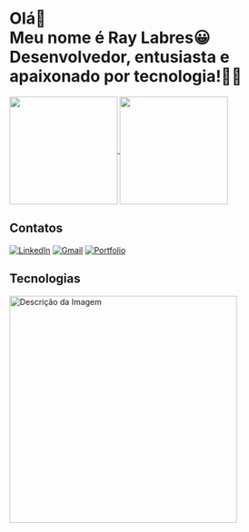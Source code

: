 # Olá👋 <br>Meu nome é Ray Labres😀<br>Desenvolvedor, entusiasta e apaixonado por tecnologia!👨‍💻
<div>
<a href="https://github.com/raylabres">
  <img height=190 align="center" src="https://github-readme-stats.vercel.app/api?username=raylabres&theme=blue-green&layout=compact&langs_count=8&count_private=true&card_width=250"/>
</a>
<a href="https://github.com/raylabres">
  <img height=190 align="center" src="https://github-readme-stats.vercel.app/api/top-langs?username=raylabres&theme=blue-green&layout=compact&langs_count=8&count_private=true&card_width=290" />
</a>
</div>

## Contatos
[![LinkedIn](https://img.shields.io/badge/LinkedIn-0077B5?style=for-the-badge&logo=linkedin&logoColor=white)](www.linkedin.com/in/ray-labres)
[![Gmail](https://img.shields.io/badge/Gmail-333333?style=for-the-badge&logo=gmail&logoColor=red)](mailto:raylabres@gmail.com)
[![Portfolio](https://img.shields.io/badge/Portfolio-6a0dad?style=for-the-badge&logo=googlechrome&logoColor=white)](https://raylabres.onrender.com/)

## Tecnologias
<img src="https://media.licdn.com/dms/image/v2/D4E03AQH98SD5hlKhzw/profile-displayphoto-shrink_200_200/profile-displayphoto-shrink_200_200/0/1715649773215?e=1729123200&v=beta&t=4y_9HE5_Ax4zhE2_WcwW7WLG0lCNDdjgppRB4saxoIM" alt="Descrição da Imagem" width="400"/>
